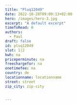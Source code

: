 ```yaml
---
title: "Pluq12049"
date: 2022-10-28T09:09:13+02:00
hero: /images/hero-3.jpg
excerpt: "A default excerpt"
timeToRead: 0
authors:
  - Paul
draft: false
id: pluq12049
slot: 1|2
kwh: na
priceperminute: na
freechargefor: na
onetimefee: na
country: de
locationname: locationname
street: street
zip_city: zip-city


---
```

